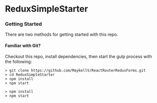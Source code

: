 # ReduxSimpleStarter

### Getting Started

There are two methods for getting started with this repo.

#### Familiar with Git?
Checkout this repo, install dependencies, then start the gulp process with the following:

```
> git clone https://github.com/MaykellV/ReactRouterReduxForms.git
> cd ReduxSimpleStarter
> npm install
> npm start
```

```
> npm install
> npm start
```
